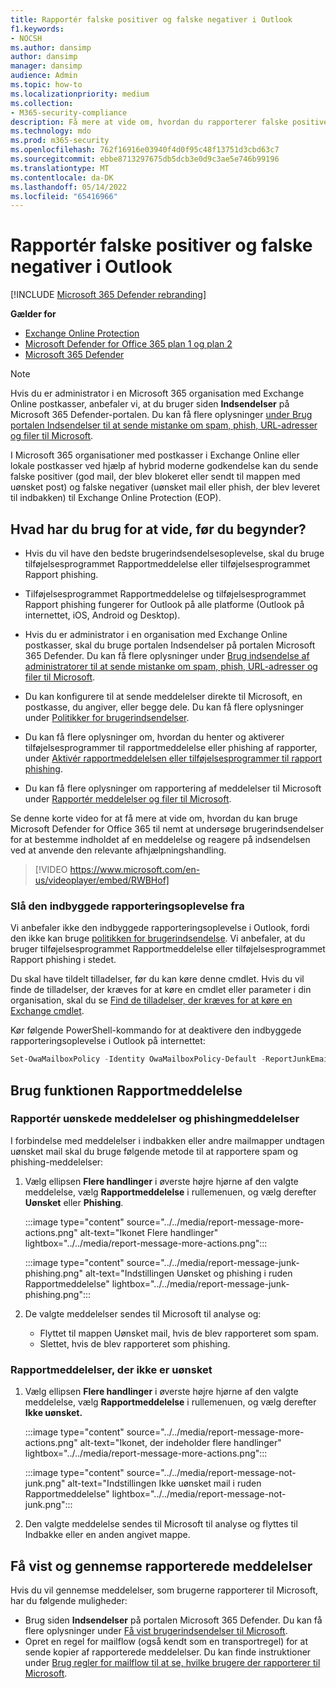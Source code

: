 ```yaml
---
title: Rapportér falske positiver og falske negativer i Outlook
f1.keywords:
- NOCSH
ms.author: dansimp
author: dansimp
manager: dansimp
audience: Admin
ms.topic: how-to
ms.localizationpriority: medium
ms.collection:
- M365-security-compliance
description: Få mere at vide om, hvordan du rapporterer falske positiver og falske negativer i Outlook ved hjælp af funktionen Rapportmeddelelse.
ms.technology: mdo
ms.prod: m365-security
ms.openlocfilehash: 762f16916e03940f4d0f95c48f13751d3cbd63c7
ms.sourcegitcommit: ebbe8713297675db5dcb3e0d9c3ae5e746b99196
ms.translationtype: MT
ms.contentlocale: da-DK
ms.lasthandoff: 05/14/2022
ms.locfileid: "65416966"
---
```

# <a name="report-false-positives-and-false-negatives-in-outlook"></a>Rapportér falske positiver og falske negativer i Outlook

[!INCLUDE [Microsoft 365 Defender rebranding](../includes/microsoft-defender-for-office.md)]

**Gælder for**
- [Exchange Online Protection](exchange-online-protection-overview.md)
- [Microsoft Defender for Office 365 plan 1 og plan 2](defender-for-office-365.md)
- [Microsoft 365 Defender](../defender/microsoft-365-defender.md)

> [!NOTE]
> Hvis du er administrator i en Microsoft 365 organisation med Exchange Online postkasser, anbefaler vi, at du bruger siden **Indsendelser** på Microsoft 365 Defender-portalen. Du kan få flere oplysninger [under Brug portalen Indsendelser til at sende mistanke om spam, phish, URL-adresser og filer til Microsoft](admin-submission.md).

I Microsoft 365 organisationer med postkasser i Exchange Online eller lokale postkasser ved hjælp af hybrid moderne godkendelse kan du sende falske positiver (god mail, der blev blokeret eller sendt til mappen med uønsket post) og falske negativer (uønsket mail eller phish, der blev leveret til indbakken) til Exchange Online Protection (EOP).

## <a name="what-do-you-need-to-know-before-you-begin"></a>Hvad har du brug for at vide, før du begynder?

- Hvis du vil have den bedste brugerindsendelsesoplevelse, skal du bruge tilføjelsesprogrammet Rapportmeddelelse eller tilføjelsesprogrammet Rapport phishing.

- Tilføjelsesprogrammet Rapportmeddelelse og tilføjelsesprogrammet Rapport phishing fungerer for Outlook på alle platforme (Outlook på internettet, iOS, Android og Desktop).

- Hvis du er administrator i en organisation med Exchange Online postkasser, skal du bruge portalen Indsendelser på portalen Microsoft 365 Defender. Du kan få flere oplysninger under [Brug indsendelse af administratorer til at sende mistanke om spam, phish, URL-adresser og filer til Microsoft](admin-submission.md).

- Du kan konfigurere til at sende meddelelser direkte til Microsoft, en postkasse, du angiver, eller begge dele. Du kan få flere oplysninger under [Politikker for brugerindsendelser](user-submission.md).

- Du kan få flere oplysninger om, hvordan du henter og aktiverer tilføjelsesprogrammer til rapportmeddelelse eller phishing af rapporter, under [Aktivér rapportmeddelelsen eller tilføjelsesprogrammer til rapport phishing](enable-the-report-message-add-in.md).

- Du kan få flere oplysninger om rapportering af meddelelser til Microsoft under [Rapportér meddelelser og filer til Microsoft](report-junk-email-messages-to-microsoft.md).

Se denne korte video for at få mere at vide om, hvordan du kan bruge Microsoft Defender for Office 365 til nemt at undersøge brugerindsendelser for at bestemme indholdet af en meddelelse og reagere på indsendelsen ved at anvende den relevante afhjælpningshandling. 
> [!VIDEO https://www.microsoft.com/en-us/videoplayer/embed/RWBHof]

### <a name="turn-off-the-built-in-reporting-experience"></a>Slå den indbyggede rapporteringsoplevelse fra

Vi anbefaler ikke den indbyggede rapporteringsoplevelse i Outlook, fordi den ikke kan bruge [politikken for brugerindsendelse](./user-submission.md). Vi anbefaler, at du bruger tilføjelsesprogrammet Rapportmeddelelse eller tilføjelsesprogrammet Rapport phishing i stedet.

Du skal have tildelt tilladelser, før du kan køre denne cmdlet. Hvis du vil finde de tilladelser, der kræves for at køre en cmdlet eller parameter i din organisation, skal du se [Find de tilladelser, der kræves for at køre en Exchange cmdlet](/powershell/exchange/find-exchange-cmdlet-permissions).

Kør følgende PowerShell-kommando for at deaktivere den indbyggede rapporteringsoplevelse i Outlook på internettet:

```powershell
Set-OwaMailboxPolicy -Identity OwaMailboxPolicy-Default -ReportJunkEmailEnabled $false
```

## <a name="use-the-report-message-feature"></a>Brug funktionen Rapportmeddelelse

### <a name="report-junk-and-phishing-messages"></a>Rapportér uønskede meddelelser og phishingmeddelelser

I forbindelse med meddelelser i indbakken eller andre mailmapper undtagen uønsket mail skal du bruge følgende metode til at rapportere spam og phishing-meddelelser:

1. Vælg ellipsen **Flere handlinger** i øverste højre hjørne af den valgte meddelelse, vælg **Rapportmeddelelse** i rullemenuen, og vælg derefter **Uønsket** eller **Phishing**.

   :::image type="content" source="../../media/report-message-more-actions.png" alt-text="Ikonet Flere handlinger" lightbox="../../media/report-message-more-actions.png":::

   :::image type="content" source="../../media/report-message-junk-phishing.png" alt-text="Indstillingen Uønsket og phishing i ruden Rapportmeddelelse" lightbox="../../media/report-message-junk-phishing.png":::

2. De valgte meddelelser sendes til Microsoft til analyse og:
   - Flyttet til mappen Uønsket mail, hvis de blev rapporteret som spam.
   - Slettet, hvis de blev rapporteret som phishing.

### <a name="report-messages-that-are-not-junk"></a>Rapportmeddelelser, der ikke er uønsket

1. Vælg ellipsen **Flere handlinger** i øverste højre hjørne af den valgte meddelelse, vælg **Rapportmeddelelse** i rullemenuen, og vælg derefter **Ikke uønsket.**

   :::image type="content" source="../../media/report-message-more-actions.png" alt-text="Ikonet, der indeholder flere handlinger" lightbox="../../media/report-message-more-actions.png":::

   :::image type="content" source="../../media/report-message-not-junk.png" alt-text="Indstillingen Ikke uønsket mail i ruden Rapportmeddelelse" lightbox="../../media/report-message-not-junk.png":::

2. Den valgte meddelelse sendes til Microsoft til analyse og flyttes til Indbakke eller en anden angivet mappe.

## <a name="view-and-review-reported-messages"></a>Få vist og gennemse rapporterede meddelelser

Hvis du vil gennemse meddelelser, som brugerne rapporterer til Microsoft, har du følgende muligheder:

- Brug siden **Indsendelser** på portalen Microsoft 365 Defender. Du kan få flere oplysninger under [Få vist brugerindsendelser til Microsoft](admin-submission.md#view-user-submissions-to-microsoft).
- Opret en regel for mailflow (også kendt som en transportregel) for at sende kopier af rapporterede meddelelser. Du kan finde instruktioner under [Brug regler for mailflow til at se, hvilke brugere der rapporterer til Microsoft](/exchange/security-and-compliance/mail-flow-rules/use-rules-to-see-what-users-are-reporting-to-microsoft).

